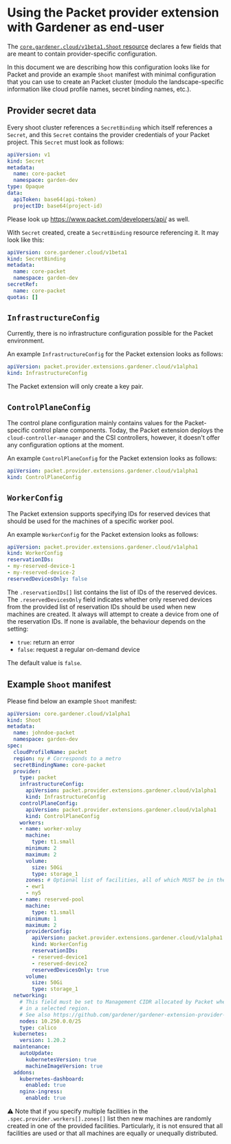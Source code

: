 # Using the Packet provider extension with Gardener as end-user

The [`core.gardener.cloud/v1beta1.Shoot` resource](https://github.com/gardener/gardener/blob/master/example/90-shoot.yaml) declares a few fields that are meant to contain provider-specific configuration.

In this document we are describing how this configuration looks like for Packet and provide an example `Shoot` manifest with minimal configuration that you can use to create an Packet cluster (modulo the landscape-specific information like cloud profile names, secret binding names, etc.).

## Provider secret data

Every shoot cluster references a `SecretBinding` which itself references a `Secret`, and this `Secret` contains the provider credentials of your Packet project.
This `Secret` must look as follows:

```yaml
apiVersion: v1
kind: Secret
metadata:
  name: core-packet
  namespace: garden-dev
type: Opaque
data:
  apiToken: base64(api-token)
  projectID: base64(project-id)
```

Please look up https://www.packet.com/developers/api/ as well.

With `Secret` created, create a `SecretBinding` resource referencing it. It may look like this:

```yaml
apiVersion: core.gardener.cloud/v1beta1
kind: SecretBinding
metadata:
  name: core-packet
  namespace: garden-dev
secretRef:
  name: core-packet
quotas: []
```

## `InfrastructureConfig`

Currently, there is no infrastructure configuration possible for the Packet environment.

An example `InfrastructureConfig` for the Packet extension looks as follows:

```yaml
apiVersion: packet.provider.extensions.gardener.cloud/v1alpha1
kind: InfrastructureConfig
```

The Packet extension will only create a key pair.

## `ControlPlaneConfig`

The control plane configuration mainly contains values for the Packet-specific control plane components.
Today, the Packet extension deploys the `cloud-controller-manager` and the CSI controllers, however, it doesn't offer any configuration options at the moment.

An example `ControlPlaneConfig` for the Packet extension looks as follows:

```yaml
apiVersion: packet.provider.extensions.gardener.cloud/v1alpha1
kind: ControlPlaneConfig
```

## `WorkerConfig`

The Packet extension supports specifying IDs for reserved devices that should be used for the machines of a specific worker pool.

An example `WorkerConfig` for the Packet extension looks as follows:

```yaml
apiVersion: packet.provider.extensions.gardener.cloud/v1alpha1
kind: WorkerConfig
reservationIDs:
- my-reserved-device-1
- my-reserved-device-2
reservedDevicesOnly: false
```

The `.reservationIDs[]` list contains the list of IDs of the reserved devices.
The `.reservedDevicesOnly` field indicates whether only reserved devices from the provided list of reservation IDs should be used when new machines are created.
It always will attempt to create a device from one of the reservation IDs.
If none is available, the behaviour depends on the setting:

* `true`: return an error
* `false`: request a regular on-demand device

The default value is `false`.

## Example `Shoot` manifest

Please find below an example `Shoot` manifest:

```yaml
apiVersion: core.gardener.cloud/v1alpha1
kind: Shoot
metadata:
  name: johndoe-packet
  namespace: garden-dev
spec:
  cloudProfileName: packet
  region: ny # Corresponds to a metro
  secretBindingName: core-packet
  provider:
    type: packet
    infrastructureConfig:
      apiVersion: packet.provider.extensions.gardener.cloud/v1alpha1
      kind: InfrastructureConfig
    controlPlaneConfig:
      apiVersion: packet.provider.extensions.gardener.cloud/v1alpha1
      kind: ControlPlaneConfig
    workers:
    - name: worker-xoluy
      machine:
        type: t1.small
      minimum: 2
      maximum: 2
      volume:
        size: 50Gi
        type: storage_1
      zones: # Optional list of facilities, all of which MUST be in the metro; if not provided, then random facilities within the metro will be chosen for each machine.
      - ewr1
      - ny5
    - name: reserved-pool
      machine:
        type: t1.small
      minimum: 1
      maximum: 2
      providerConfig:
        apiVersion: packet.provider.extensions.gardener.cloud/v1alpha1
        kind: WorkerConfig
        reservationIDs:
        - reserved-device1
        - reserved-device2
        reservedDevicesOnly: true
      volume:
        size: 50Gi
        type: storage_1
  networking:
    # This field must be set to Management CIDR allocated by Packet when you create first machine
    # in a selected region.
    # See also https://github.com/gardener/gardener-extension-provider-packet/issues/107.
    nodes: 10.250.0.0/25
    type: calico
  kubernetes:
    version: 1.20.2
  maintenance:
    autoUpdate:
      kubernetesVersion: true
      machineImageVersion: true
  addons:
    kubernetes-dashboard:
      enabled: true
    nginx-ingress:
      enabled: true
```

⚠️ Note that if you specify multiple facilities in the `.spec.provider.workers[].zones[]` list then new machines are randomly created in one of the provided facilities.
Particularly, it is not ensured that all facilities are used or that all machines are equally or unequally distributed.
